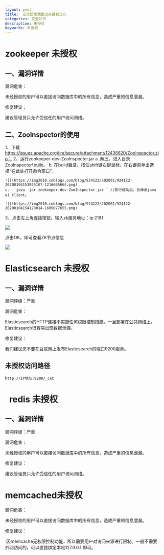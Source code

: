 ```yaml
---
layout: post
title:  安全信息泄露之未授权访问
categories: 安全知识
description: 未授权
keywords: 未授权
---
```


# zookeeper 未授权

##  一、漏洞详情

漏洞危害：

未经授权的用户可以直接访问数据库中的所有信息，造成严重的信息泄漏。

修复建议：

建议管理员只允许受信任的用户访问网络。

## 二、ZooInspector的使用

1、下载 https://issues.apache.org/jira/secure/attachment/12436620/ZooInspector.zip； 
2、运行zookeeper-dev-ZooInspector.jar
    a. 解压，进入目录ZooInspector\build。
    b. 在build目录，按住shift键右键鼠标，在右键菜单出选择“在此处打开命令窗口”。

    ![](https://img2018.cnblogs.com/blog/924122/202001/924122-20200104153945107-1216665664.png)
    c.  `java -jar zookeeper-dev-ZooInspector.jar ` //执行成功后，会弹出java ui client。

    ![](https://img2018.cnblogs.com/blog/924122/202001/924122-20200104154128014-1605077655.png)

3、点击左上角连接按钮，输入zk服务地址：ip:2181

![](https://img2018.cnblogs.com/blog/924122/202001/924122-20200104154204204-131689585.png)
   
点击OK，即可查看ZK节点信息

![](https://img2018.cnblogs.com/blog/924122/202001/924122-20200104154311540-1934553878.png)

# Elasticsearch 未授权

##  一、漏洞详情

漏洞评级：严重

漏洞危害： 

Elasticsearch的HTTP连接不实施任何权限控制措施。一旦部署在公共网络上，Elasticsearch很容易出现数据泄漏。

修复建议：

我们建议您不要在互联网上发布Elasticsearch的端口9200服务。

## 未授权访问路径

`http://IP地址:9200/_cat`


#   redis 未授权

##  一、漏洞详情

漏洞评级：严重

漏洞危害： 

未经授权的用户可以直接访问数据库中的所有信息，造成严重的信息泄漏。

修复建议：

建议管理员只允许受信任的用户访问网络。


# memcached未授权

漏洞危害： 

未经授权的用户可以直接访问数据库中的所有信息，造成严重的信息泄漏。

修复建议：

 因memcache无权限控制功能，所以需要用户对访问来源进行限制。一般不需要外网访问的，可以直接绑定本地127.0.0.1 即可。

